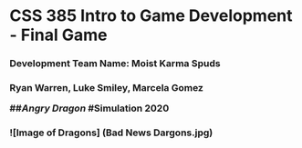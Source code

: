# CSS 385 Intro to Game Development - Final Game
  <h3> Development Team Name: Moist Karma Spuds
    <h3> Ryan Warren, Luke Smiley, Marcela Gomez
      
     
##_Angry Dragon_
#Simulation 2020 <h3>
  
  
 ![Image of Dragons]
 (Bad News Dargons.jpg)
  
  
     
